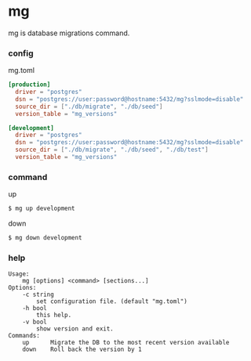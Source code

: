 # mg
mg is database migrations command.

### config

mg.toml
```toml
[production]
  driver = "postgres"
  dsn = "postgres://user:password@hostname:5432/mg?sslmode=disable"
  source_dir = ["./db/migrate", "./db/seed"]
  version_table = "mg_versions"

[development]
  driver = "postgres"
  dsn = "postgres://user:password@hostname:5432/mg?sslmode=disable"
  source_dir = ["./db/migrate", "./db/seed", "./db/test"]
  version_table = "mg_versions"
```

### command

up
```bash
$ mg up development
```

down
```bash
$ mg down development
```

### help
```
Usage:
    mg [options] <command> [sections...]
Options:
    -c string
        set configuration file. (default "mg.toml")
    -h bool
        this help.
    -v bool
        show version and exit.
Commands:
    up      Migrate the DB to the most recent version available
    down    Roll back the version by 1
```
